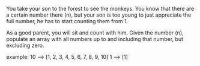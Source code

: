 You take your son to the forest to see the monkeys. You know that there are a certain number there (n), but your son is too young to just appreciate the full number, he has to start counting them from 1.

As a good parent, you will sit and count with him. Given the number (n), populate an array with all numbers up to and including that number, but excluding zero.

example:
10 --> [1, 2, 3, 4, 5, 6, 7, 8, 9, 10]
1 --> [1]
